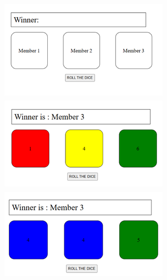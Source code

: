 ![alt text](<media/game(op).png>)

![alt text](<media/max(op).png>)

![alt text](<media/equal(op).png>)
